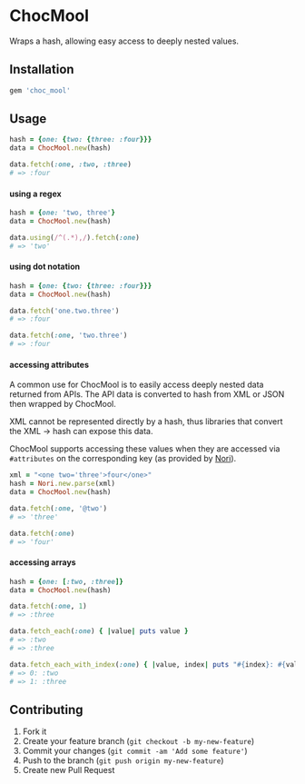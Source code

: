 # ChocMool

Wraps a hash, allowing easy access to deeply nested values.

## Installation

```ruby
gem 'choc_mool'
```

## Usage

```ruby
hash = {one: {two: {three: :four}}}
data = ChocMool.new(hash)

data.fetch(:one, :two, :three)
# => :four
```

#### using a regex

```ruby
hash = {one: 'two, three'}
data = ChocMool.new(hash)

data.using(/^(.*),/).fetch(:one)
# => 'two'
```

#### using dot notation

```ruby
hash = {one: {two: {three: :four}}}
data = ChocMool.new(hash)

data.fetch('one.two.three')
# => :four

data.fetch(:one, 'two.three')
# => :four
```

#### accessing attributes

A common use for ChocMool is to easily access deeply nested data returned from APIs.
The API data is converted to hash from XML or JSON then wrapped by ChocMool.

XML cannot be represented directly by a hash, thus libraries that convert
the XML -> hash can expose this data.

ChocMool supports accessing these values when they are accessed via
`#attributes` on the corresponding key (as provided by [Nori](https://github.com/savonrb/nori)).

```ruby
xml = "<one two='three'>four</one>"
hash = Nori.new.parse(xml)
data = ChocMool.new(hash)

data.fetch(:one, '@two')
# => 'three'

data.fetch(:one)
# => 'four'
```

#### accessing arrays

```ruby
hash = {one: [:two, :three]}
data = ChocMool.new(hash)

data.fetch(:one, 1)
# => :three

data.fetch_each(:one) { |value| puts value }
# => :two
# => :three

data.fetch_each_with_index(:one) { |value, index| puts "#{index}: #{value}" }
# => 0: :two
# => 1: :three
```

## Contributing

1. Fork it
2. Create your feature branch (`git checkout -b my-new-feature`)
3. Commit your changes (`git commit -am 'Add some feature'`)
4. Push to the branch (`git push origin my-new-feature`)
5. Create new Pull Request
